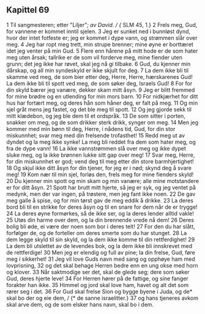 ## Kapittel 69

1 Til sangmesteren; etter "Liljer"*; av David. / {* SLM 45, 1.}
2 Frels meg, Gud, for vannene er kommet inntil sjelen.
3 Jeg er sunket ned i bunnløst dynd, hvor der intet fotfeste er; jeg er kommet i dype vann, og strømmen slår over meg.
4 Jeg har ropt meg trett, min strupe brenner; mine øyne er borttæret idet jeg venter på min Gud.
5 Flere enn hårene på mitt hode er de som hater meg uten årsak; tallrike er de som vil forderve meg, mine fiender uten grunn; det jeg ikke har røvet, skal jeg nå gi tilbake.
6 Gud, du kjenner min dårskap, og all min syndeskyld er ikke skjult for deg.
7 La dem ikke bli til skamme ved meg, de som bier etter deg, Herre, Herre, hærskarenes Gud! La dem ikke bli til spott ved meg, de som søker deg, Israels Gud!
8 For for din skyld bærer jeg vanære, dekker skam mitt åsyn.
9 Jeg er blitt fremmed for mine brødre og en utlending for min mors barn.
10 For nidkjærhet for ditt hus har fortært meg, og deres hån som håner deg, er falt på meg.
11 Og min sjel gråt mens jeg fastet, og det ble meg til spott.
12 Og jeg gjorde sekk til mitt klædebon, og jeg ble dem til et ordspråk.
13 De som sitter i porten, snakker om meg, og de som drikker sterk drikk, synger om meg.
14 Men jeg kommer med min bønn til deg, Herre, i nådens tid, Gud, for din stor miskunnhet; svar meg med din frelsende trofasthet!
15 Redd meg ut av dyndet og la meg ikke synke! La meg bli reddet fra dem som hater meg, og fra de dype vann!
16 La ikke vannstrømmen slå over meg og ikke dypet sluke meg, og la ikke brønnen lukke sitt gap over meg!
17 Svar meg, Herre, for din miskunnhet er god; vend deg til meg etter din store barmhjertighet!
18 Og skjul ikke ditt åsyn for din tjener, for jeg er i nød; skynd deg å svare meg!
19 Kom nær til min sjel, forløs den, frels meg for mine fienders skyld!
20 Du kjenner min spott og min skam og min vanære; alle mine motstandere er for ditt åsyn.
21 Spott har brutt mitt hjerte, så jeg er syk, og jeg ventet på medynk, men der var ingen, på trøstere, men jeg fant ikke noen.
22 De gav meg galle å spise, og for min tørst gav de meg eddik å drikke.
23 La deres bord bli til en strikke for deres åsyn og til en snare for dem når de er trygge!
24 La deres øyne formørkes, så de ikke ser, og la deres lender alltid vakle!
25 Utøs din harme over dem, og la din brennende vrede nå dem!
26 Deres bolig bli øde, ei være der noen som bor i deres telt!
27 For den du har slått, forfølger de, og de forteller om deres smerte som du har stunget.
28 La dem legge skyld til sin skyld, og la dem ikke komme til din rettferdighet!
29 La dem bli utslettet av de levendes bok, og la dem ikke bli innskrevet med de rettferdige!
30 Men jeg er elendig og full av pine; la din frelse, Gud, føre meg i sikkerhet!
31 Jeg vil love Guds navn med sang og opphøye ham med lovprisning,
32 og det skal behage Herren bedre enn en ung okse med horn og klover.
33 Når saktmodige ser det, skal de glede seg; dere som søker Gud, deres hjerte leve!
34 For Herren hører på de fattige, og sine fanger forakter han ikke.
35 Himmel og jord skal love ham, havet og alt det som rører seg i det.
36 For Gud skal frelse Sion og bygge byene i Juda, og de* skal bo der og eie dem, / {* de sanne israelitter.}
37 og hans tjeneres avkom skal arve dem, og de som elsker hans navn, skal bo i dem.
